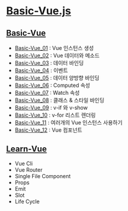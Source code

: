 # [Basic-Vue.js](https://github.com/ymiru0324/learn-Vue.js/tree/main/Basic-Vue.js)
## [Basic-Vue](https://github.com/ymiru0324/Learn-Vue.js/tree/main/Basic-Vue.js/Basic-Vue)
* [Basic-Vue_01](https://github.com/ymiru0324/learn-Vue.js/blob/main/Basic-Vue.js/Basic-Vue_01.html) : Vue 인스턴스 생성   
* [Basic-Vue_02](https://github.com/ymiru0324/learn-Vue.js/blob/main/Basic-Vue.js/Basic-Vue_02.html) : Vue 데이터와 메소드   
* [Basic-Vue_03](https://github.com/ymiru0324/learn-Vue.js/blob/main/Basic-Vue.js/Basic-Vue_03.html) : 데이터 바인딩   
* [Basic-Vue_04](https://github.com/ymiru0324/learn-Vue.js/blob/main/Basic-Vue.js/Basic-Vue_04.html) : 이벤트   
* [Basic-Vue_05](https://github.com/ymiru0324/learn-Vue.js/blob/main/Basic-Vue.js/Basic-Vue_05.html) : 데이터 양방향 바인딩   
* [Basic-Vue_06](https://github.com/ymiru0324/learn-Vue.js/blob/main/Basic-Vue.js/Basic-Vue_06.html) : Computed 속성   
* [Basic-Vue_07](https://github.com/ymiru0324/learn-Vue.js/blob/main/Basic-Vue.js/Basic-Vue_07.html) : Watch 속성   
* [Basic-Vue_08](https://github.com/ymiru0324/learn-Vue.js/blob/main/Basic-Vue.js/Basic-Vue_08.html) : 클래스 & 스타일 바인딩   
* [Basic-Vue_09](https://github.com/ymiru0324/learn-Vue.js/blob/main/Basic-Vue.js/Basic-Vue_09.html) : v-if 와 v-show   
* [Basic-Vue_10](https://github.com/ymiru0324/learn-Vue.js/blob/main/Basic-Vue.js/Basic-Vue_10.html) : v-for 리스트 렌더링   
* [Basic-Vue_11](https://github.com/ymiru0324/learn-Vue.js/blob/main/Basic-Vue.js/Basic-Vue_11.html) : 여러개의 Vue 인스턴스 사용하기   
* [Basic-Vue_12](https://github.com/ymiru0324/learn-Vue.js/blob/main/Basic-Vue.js/Basic-Vue_12.html) : Vue 컴포넌트   

## [Learn-Vue](https://github.com/ymiru0324/Learn-Vue.js/tree/main/Basic-Vue.js/Learn-Vue)
* Vue Cli   
* Vue Router   
* Single File Component
* Props
* Emit
* Slot
* Life Cycle
